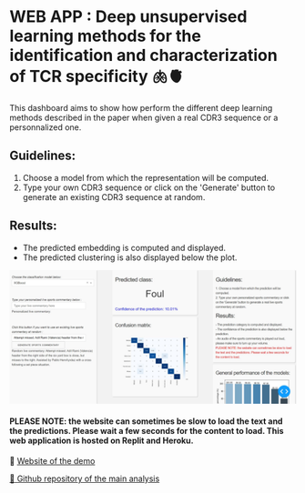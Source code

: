 # WEB APP : Deep unsupervised learning methods for the identification and characterization of TCR specificity 🫁🫀

This dashboard aims to show how perform the different deep learning methods described in the paper when given a real CDR3 sequence or a personnalized one.



## Guidelines:
1. Choose a model from which the representation will be computed.
2. Type your own CDR3 sequence or click on the 'Generate' button to generate an existing CDR3 sequence at random.

## Results:
- The predicted embedding is computed and displayed.
- The predicted clustering is also displayed below the plot.


![alt text](https://github.com/yanismiraoui/dash-models/blob/master/screenshot_app.jpg)

#### PLEASE NOTE: the website can sometimes be slow to load the text and the predictions. Please wait a few seconds for the content to load. This web application is hosted on Replit and Heroku.


:link: <a  style="display: inline;"  href=""> Website of the demo
 
:link: <a  style="display: inline;"  href="https://github.com/yanismiraoui/M4R-Project-Notebooks"> Github repository of the main analysis

